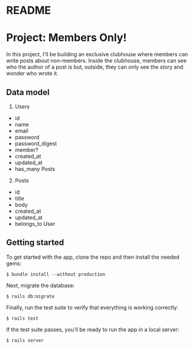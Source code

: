 # README

# Project: Members Only!

In this project, I'll be building an exclusive clubhouse where members can write posts about non-members. Inside the clubhouse, members can see who the author of a post is but, outside, they can only see the story and wonder who wrote it.

## Data model
1. Users
  - id
  - name
  - email
  - password
  - password_digest
  - member?
  - created_at
  - updated_at
  - has_many Posts
2. Posts
  - id
  - title
  - body
  - created_at 
  - updated_at
  - belongs_to User
  

## Getting started

To get started with the app, clone the repo and then install the needed gems:

```
$ bundle install --without production
```

Next, migrate the database:

```
$ rails db:migrate
```

Finally, run the test suite to verify that everything is working correctly:

```
$ rails test
```

If the test suite passes, you'll be ready to run the app in a local server:

```
$ rails server
```
